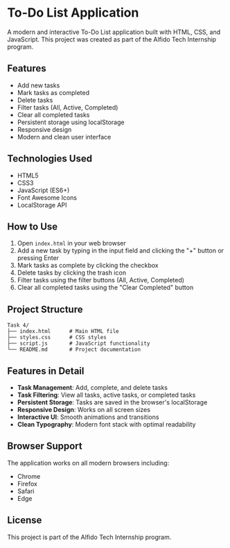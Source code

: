 # To-Do List Application

A modern and interactive To-Do List application built with HTML, CSS, and JavaScript. This project was created as part of the Alfido Tech Internship program.

## Features

- Add new tasks
- Mark tasks as completed
- Delete tasks
- Filter tasks (All, Active, Completed)
- Clear all completed tasks
- Persistent storage using localStorage
- Responsive design
- Modern and clean user interface

## Technologies Used

- HTML5
- CSS3
- JavaScript (ES6+)
- Font Awesome Icons
- LocalStorage API

## How to Use

1. Open `index.html` in your web browser
2. Add a new task by typing in the input field and clicking the "+" button or pressing Enter
3. Mark tasks as complete by clicking the checkbox
4. Delete tasks by clicking the trash icon
5. Filter tasks using the filter buttons (All, Active, Completed)
6. Clear all completed tasks using the "Clear Completed" button

## Project Structure

```
Task 4/
├── index.html      # Main HTML file
├── styles.css      # CSS styles
├── script.js       # JavaScript functionality
└── README.md       # Project documentation
```

## Features in Detail

- **Task Management**: Add, complete, and delete tasks
- **Task Filtering**: View all tasks, active tasks, or completed tasks
- **Persistent Storage**: Tasks are saved in the browser's localStorage
- **Responsive Design**: Works on all screen sizes
- **Interactive UI**: Smooth animations and transitions
- **Clean Typography**: Modern font stack with optimal readability

## Browser Support

The application works on all modern browsers including:
- Chrome
- Firefox
- Safari
- Edge

## License

This project is part of the Alfido Tech Internship program. 